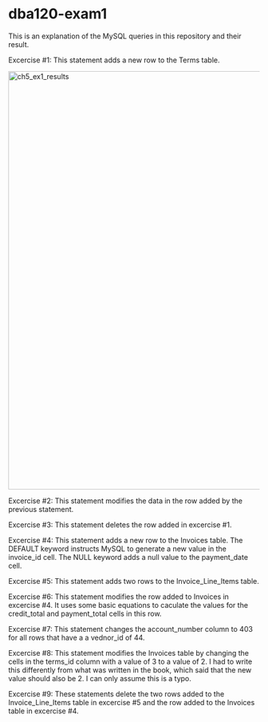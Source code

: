 # dba120-exam1

This is an explanation of the MySQL queries in this repository and their result.

Excercise #1: This statement adds a new row to the Terms table.

<img width="838" alt="ch5_ex1_results" src="https://user-images.githubusercontent.com/122643455/218331673-91f7d522-37af-4c99-8849-f6b2d257a1bc.png">

Excercise #2: This statement modifies the data in the row added by the previous statement.

Excercise #3: This statement deletes the row added in excercise #1.

Excercise #4: This statement adds a new row to the Invoices table. The DEFAULT keyword instructs MySQL to generate a new value in the invoice_id cell. The NULL keyword adds a null value to the payment_date cell.

Excercise #5: This statement adds two rows to the Invoice_Line_Items table.

Excercise #6: This statement modifies the row added to Invoices in excercise #4. It uses some basic equations to caculate the values for the credit_total and payment_total cells in this row.

Excercise #7: This statement changes the account_number column to 403 for all rows that have a a vednor_id of 44.

Excercise #8: This statement modifies the Invoices table by changing the cells in the terms_id column with a value of 3 to a value of 2. I had to write this differently from what was written in the book, which said that the new value should also be 2. I can only assume this is a typo.

Excercise #9: These statements delete the two rows added to the Invoice_Line_Items table in excercise #5 and the row added to the Invoices table in excercise #4.
